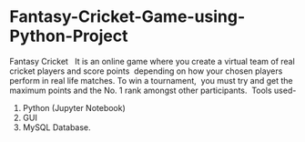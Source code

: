 # Fantasy-Cricket-Game-using-Python-Project
Fantasy Cricket
  
It is an online game where you create a virtual team of real cricket players and score points  depending on how your chosen players perform in real life matches. To win a tournament,  you must try and get the maximum points and the No. 1 rank amongst other participants. 
Tools used- 
1. Python (Jupyter Notebook)
2. GUI
3. MySQL Database.
 
